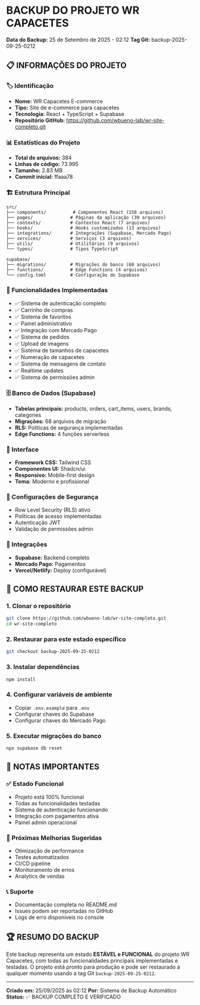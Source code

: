 # BACKUP DO PROJETO WR CAPACETES
**Data do Backup:** 25 de Setembro de 2025 - 02:12
**Tag Git:** backup-2025-09-25-0212

## 📋 INFORMAÇÕES DO PROJETO

### 🏷️ Identificação
- **Nome:** WR Capacetes E-commerce
- **Tipo:** Site de e-commerce para capacetes
- **Tecnologia:** React + TypeScript + Supabase
- **Repositório GitHub:** https://github.com/wbueno-lab/wr-site-completo.git

### 📊 Estatísticas do Projeto
- **Total de arquivos:** 384
- **Linhas de código:** 73.995
- **Tamanho:** 2.83 MB
- **Commit inicial:** ffaaa78

### 🏗️ Estrutura Principal
```
src/
├── components/          # Componentes React (158 arquivos)
├── pages/              # Páginas da aplicação (30 arquivos)
├── contexts/           # Contextos React (7 arquivos)
├── hooks/              # Hooks customizados (13 arquivos)
├── integrations/       # Integrações (Supabase, Mercado Pago)
├── services/           # Serviços (3 arquivos)
├── utils/              # Utilitários (9 arquivos)
└── types/              # Tipos TypeScript

supabase/
├── migrations/         # Migrações do banco (68 arquivos)
├── functions/          # Edge Functions (4 arquivos)
└── config.toml         # Configuração do Supabase
```

### 🔧 Funcionalidades Implementadas
- ✅ Sistema de autenticação completo
- ✅ Carrinho de compras
- ✅ Sistema de favoritos
- ✅ Painel administrativo
- ✅ Integração com Mercado Pago
- ✅ Sistema de pedidos
- ✅ Upload de imagens
- ✅ Sistema de tamanhos de capacetes
- ✅ Numeração de capacetes
- ✅ Sistema de mensagens de contato
- ✅ Realtime updates
- ✅ Sistema de permissões admin

### 🗄️ Banco de Dados (Supabase)
- **Tabelas principais:** products, orders, cart_items, users, brands, categories
- **Migrações:** 68 arquivos de migração
- **RLS:** Políticas de segurança implementadas
- **Edge Functions:** 4 funções serverless

### 🎨 Interface
- **Framework CSS:** Tailwind CSS
- **Componentes UI:** Shadcn/ui
- **Responsivo:** Mobile-first design
- **Tema:** Moderno e profissional

### 🔐 Configurações de Segurança
- Row Level Security (RLS) ativo
- Políticas de acesso implementadas
- Autenticação JWT
- Validação de permissões admin

### 📱 Integrações
- **Supabase:** Backend completo
- **Mercado Pago:** Pagamentos
- **Vercel/Netlify:** Deploy (configurável)

## 🚀 COMO RESTAURAR ESTE BACKUP

### 1. Clonar o repositório
```bash
git clone https://github.com/wbueno-lab/wr-site-completo.git
cd wr-site-completo
```

### 2. Restaurar para este estado específico
```bash
git checkout backup-2025-09-25-0212
```

### 3. Instalar dependências
```bash
npm install
```

### 4. Configurar variáveis de ambiente
- Copiar `.env.example` para `.env`
- Configurar chaves do Supabase
- Configurar chaves do Mercado Pago

### 5. Executar migrações do banco
```bash
npx supabase db reset
```

## 📝 NOTAS IMPORTANTES

### ✅ Estado Funcional
- Projeto está 100% funcional
- Todas as funcionalidades testadas
- Sistema de autenticação funcionando
- Integração com pagamentos ativa
- Painel admin operacional

### 🔄 Próximas Melhorias Sugeridas
- Otimização de performance
- Testes automatizados
- CI/CD pipeline
- Monitoramento de erros
- Analytics de vendas

### 📞 Suporte
- Documentação completa no README.md
- Issues podem ser reportadas no GitHub
- Logs de erro disponíveis no console

## 🏆 RESUMO DO BACKUP
Este backup representa um estado **ESTÁVEL e FUNCIONAL** do projeto WR Capacetes, com todas as funcionalidades principais implementadas e testadas. O projeto está pronto para produção e pode ser restaurado a qualquer momento usando a tag Git `backup-2025-09-25-0212`.

---
**Criado em:** 25/09/2025 às 02:12
**Por:** Sistema de Backup Automático
**Status:** ✅ BACKUP COMPLETO E VERIFICADO
